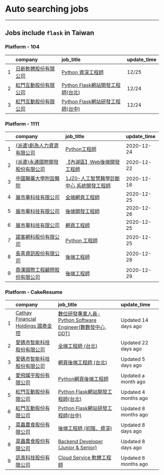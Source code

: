 # Auto searching jobs
----
## Jobs include `flask` in Taiwan


 ### Platform - 104



|    | company                                                                   | job_title                                                                        | update_time   |
|---:|:--------------------------------------------------------------------------|:---------------------------------------------------------------------------------|:--------------|
|  1 | [日新軟體股份有限公司](www.104.com.tw/company/oi77qwg?jobsource=jolist_c_relevance) | [Python 資深工程師](www.104.com.tw/job/6yfn5?jobsource=jolist_c_relevance)            | 12/25         |
|  2 | [紅門互動股份有限公司](www.104.com.tw/company/oh4m67k?jobsource=jolist_c_relevance) | [Python Flask網站開發工程師(台北)](www.104.com.tw/job/6xtfl?jobsource=jolist_c_relevance) | 12/24         |
|  3 | [紅門互動股份有限公司](www.104.com.tw/company/oh4m67k?jobsource=jolist_c_relevance) | [Python Flask網站研發工程師(台中)](www.104.com.tw/job/6kf9h?jobsource=jolist_c_relevance) | 12/24         |


 ### Platform - 1111



|    | company                                                   | job_title                                                        | update_time   |
|---:|:----------------------------------------------------------|:-----------------------------------------------------------------|:--------------|
|  1 | [(派遣)創為人力資源有限公司](https://www.1111.com.tw/corp/72531811/)  | [Python工程師](https://www.1111.com.tw/job/91178382/)               | 2020-12-24    |
|  2 | [(派遣)永通國際開發股份有限公司](https://www.1111.com.tw/corp/8945634/) | [【內湖區】Web後端開發工程師](https://www.1111.com.tw/job/91307637/)         | 2020-12-22    |
|  3 | [中國醫藥大學附設醫院](https://www.1111.com.tw/corp/1883302/)       | [1JZ0-人工智慧醫學診斷中心 系統開發工程師](https://www.1111.com.tw/job/85918198/) | 2020-12-16    |
|  4 | [展市華科技有限公司](https://www.1111.com.tw/corp/72520572/)       | [全端網頁工程師](https://www.1111.com.tw/job/91503317/)                 | 2020-12-25    |
|  5 | [展市華科技有限公司](https://www.1111.com.tw/corp/72520572/)       | [後端開發工程師](https://www.1111.com.tw/job/92133533/)                 | 2020-12-26    |
|  6 | [展市華科技有限公司](https://www.1111.com.tw/corp/72520572/)       | [網頁工程師](https://www.1111.com.tw/job/91605448/)                   | 2020-12-25    |
|  7 | [諾客網科股份有限公司](https://www.1111.com.tw/corp/73092077/)      | [Python 工程師](https://www.1111.com.tw/job/92163911/)              | 2020-12-25    |
|  8 | [長青資訊股份有限公司](https://www.1111.com.tw/corp/71694811/)      | [後端工程師](https://www.1111.com.tw/job/85012186/)                   | 2020-12-28    |
|  9 | [鼎漢國際工程顧問股份有限公司](https://www.1111.com.tw/corp/51468466/)  | [後端工程師](https://www.1111.com.tw/job/85884563/)                   | 2020-12-29    |


 ### Platform - CakeResume



|    | company                                                                               | job_title                                                                                                                           | update_time          |
|---:|:--------------------------------------------------------------------------------------|:------------------------------------------------------------------------------------------------------------------------------------|:---------------------|
|  1 | [Cathay Financial Holdings 國泰金控](https://www.cakeresume.com/companies/cathayholdings) | [數位研發專業人員-Python Software Engineer(數數發中心, DDT)](https://www.cakeresume.com/companies/cathayholdings/jobs/f5c69a)                    | Updated 14 days ago  |
|  2 | [愛碼市智能科技股份有限公司](https://www.cakeresume.com/companies/imarts)                          | [全端工程師 (台北)](https://www.cakeresume.com/companies/imarts/jobs/full-engineer-a09a83)                                                 | Updated 22 days ago  |
|  3 | [愛碼市智能科技股份有限公司](https://www.cakeresume.com/companies/imarts)                          | [網頁後端工程師 (台北)](https://www.cakeresume.com/companies/imarts/jobs/senior-software-engineer-10852a)                                    | Updated 5 days ago   |
|  4 | [愛飛媒平股份有限公司](https://www.cakeresume.com/companies/avmapping)                          | [Python網頁後端工程師](https://www.cakeresume.com/companies/avmapping/jobs/web-backend-engineer-c24e5a)                                    | Updated a month ago  |
|  5 | [紅門互動股份有限公司](https://www.cakeresume.com/companies/eagleeye-5332f1)                    | [Python Flask網站開發工程師(台北)](https://www.cakeresume.com/companies/eagleeye-5332f1/jobs/python-flask-web-development-engineer-taipei)   | Updated 4 months ago |
|  6 | [紅門互動股份有限公司](https://www.cakeresume.com/companies/eagleeye-5332f1)                    | [Python Flask網站研發工程師(台中)](https://www.cakeresume.com/companies/eagleeye-5332f1/jobs/python-flask-website-r-amp-d-engineer-taichung) | Updated 8 months ago |
|  7 | [菜蟲農食股份有限公司](https://www.cakeresume.com/companies/tsaitung)                           | [後端工程師 (初階、資深)](https://www.cakeresume.com/companies/tsaitung/jobs/back-end-engineer-initial-senior)                                | Updated 8 days ago   |
|  8 | [菜蟲農食股份有限公司](https://www.cakeresume.com/companies/tsaitung)                           | [Backend Developer (Junior & Senior)](https://www.cakeresume.com/companies/tsaitung/jobs/backend-developer-junior-senior)           | Updated 8 days ago   |
|  9 | [訊真科技股份有限公司](https://www.cakeresume.com/companies/truetel)                            | [Cloud Service 軟體工程師](https://www.cakeresume.com/companies/truetel/jobs/cloud-service-software-engineer)                            | Updated 6 months ago |